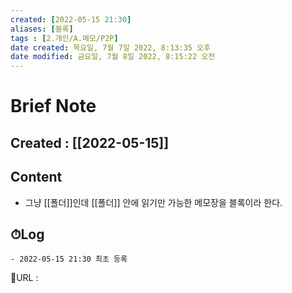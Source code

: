 ```yaml
---
created: [2022-05-15 21:30]
aliases: [블록]
tags : [2.개인/A.메모/P2P]
date created: 목요일, 7월 7일 2022, 8:13:35 오후
date modified: 금요일, 7월 8일 2022, 8:15:22 오전
---
```


# Brief Note
## Created : [[2022-05-15]]
## Content
- 그냥 [[폴더]]인데 [[폴더]] 안에 읽기만 가능한 메모장을 블록이라 한다.



## ⏱Log
	- 2022-05-15 21:30 최초 등록


📙URL :